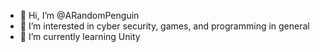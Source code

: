 - 👋 Hi, I’m @ARandomPenguin
- 👀 I’m interested in cyber security, games, and programming in general
- 🌱 I’m currently learning Unity


<!---
ARandomPenguin/ARandomPenguin is a ✨ special ✨ repository because its `README.md` (this file) appears on your GitHub profile.
You can click the Preview link to take a look at your changes.
--->
